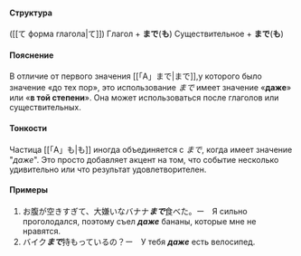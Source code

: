 #### Структура
([[て форма глагола|て]]) Глагол + **まで**(**も**)
Существительное + **まで**(**も**)
#### Пояснение
В отличие от первого значения [[「A」まで|まで]],у которого было значение «до тех пор», это использование *まで* имеет значение «**даже**» или «**в той степени**». Она может использоваться после глаголов или существительных.
#### Тонкости
Частица [[「A」も|も]] иногда объединяется с *まで*, когда имеет значение "*даже*". Это просто добавляет акцент на том, что событие несколько удивительно или что результат удовлетворителен.
#### Примеры
 1. お腹が空きすぎて、大嫌いなバナナ***まで***食べた。ー　Я сильно проголодался, поэтому съел ***даже*** бананы, которые мне не нравятся.
2. バイク***まで***持もっているの？ー　У тебя ***даже*** есть велосипед.